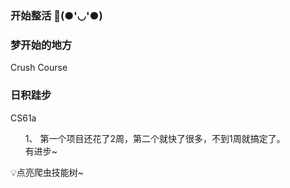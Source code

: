 ### 开始整活 👋(●'◡'●)

<!--
**melodyagain/melodyagain** is a ✨ _special_ ✨ repository because its `README.md` (this file) appears on your GitHub profile.

Here are some ideas to get you started:

- 🔭 I’m currently working on ...
- 🌱 I’m currently learning ...
- 👯 I’m looking to collaborate on ...
- 🤔 I’m looking for help with ...
- 💬 Ask me about ...
- 📫 How to reach me: ...
- 😄 Pronouns: ...
- ⚡ Fun fact: ...
-->
<h3>
梦开始的地方
</h3>
<p>
Crush Course
</p>
<h3>
日积跬步
</h3>
<p>
  CS61a
  <ol>
   1、 第一个项目还花了2周，第二个就快了很多，不到1周就搞定了。<br>
    有进步~
  </ol>
<p> 💡点亮爬虫技能树~</p>
